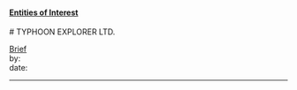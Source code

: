 #### [Entities of Interest](/list.html)
<link rel="stylesheet" type="text/css" href="../../assets/style.css">
# TYPHOON EXPLORER LTD.

[comment]: <> (Add/Remove information below as you want)
[comment]: <> (Markdown cheatsheet: https://github.com/adam-p/markdown-here/wiki/Markdown-Cheatsheet)
[Brief](Brief.md)  
by:  
date:  

---
[comment]: <> (Add your content here)